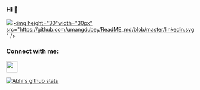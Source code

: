 ### Hi 🙋‍  
![](https://komarev.com/ghpvc/?username=beingabhi007)
<a href="https://www.linkedin.com/in/abhi-sahu-55058a14b">
  <img height="30"width="30px" src="https://github.com/umangdubey/ReadME_md/blob/master/linkedin.svg" />
</a>

### Connect with me:

<a href="https://www.linkedin.com/in/umang-dubey-7b1466118/">
  <img height="30"width="30px" src="https://github.com/umangdubey/ReadME_md/blob/master/linkedin.svg" />
</a>


<!--
**beingabhi007/beingabhi007** is a ✨ _special_ ✨ repository because its `README.md` (this file) appears on your GitHub profile.

Here are some ideas to get you started:

### 🔭 I’m currently working on MERN Stack and playing with API's, in my past projects i have dealed with Html, CSS, React, Twitter Bootstrap, PHP, Firebase, mySqlDB , MongoDB etc. 
### I'm 20 years old Self-taught Full-stack developer from the India.
### 🏃 I’m team player who values collaboration, innovation and inclusion.
### 🤔 I’m able to work with minimal supervision.
### ⚡️ I’m ready to take up new technical challenges.
### ✨ I’m adaptable and transformable to learn latest technologies as per business need.
### 📱  I optimize the application code and always maintain a good object oriented practices.
- 🔭 I’m currently working on ...
- 🌱 I’m currently learning ...
- 👯 I’m looking to collaborate on ...
- 🤔 I’m looking for help with ...
- 💬 Ask me about ...
- 📫 How to reach me: ...
- 😄 Pronouns: ...
- ⚡ Fun fact: ...

-->

[![Abhi's github stats](https://github-readme-stats.vercel.app/api?username=beingabhi007)](https://github.com/beingabhi007/github-readme-stats)
